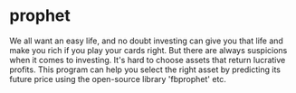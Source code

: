 # prophet
We all want an easy life, and no doubt investing can give you that life and make you rich if you play your cards right. 
But there are always suspicions when it comes to investing. It's hard to choose assets that return lucrative profits. 
This program can help you select the right asset by predicting its future price using the open-source library 'fbprophet' etc.
